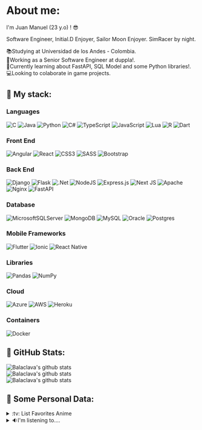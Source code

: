 # About me:
I'm Juan Manuel (23 y.o) ! :sunglasses:

Software Engineer, Initial.D Enjoyer, Sailor Moon Enjoyer. SimRacer by night.

📚Studying at Universidad de los Andes - Colombia.<br>
🏢Working as a Senior Software Engineer at duppla!.<br>
🌱Currently learning about FastAPI, SQL Model and some Python libraries!.<br>
💻Looking to colaborate in game projects.<br>

## :page_with_curl: My stack:
### Languages
![C](https://img.shields.io/badge/c-%2300599C.svg?style=for-the-badge&logo=c&logoColor=white)
![Java](https://img.shields.io/badge/java-%23ED8B00.svg?style=for-the-badge&logo=java&logoColor=white)
![Python](https://img.shields.io/badge/python-3670A0?style=for-the-badge&logo=python&logoColor=ffdd54)
![C#](https://img.shields.io/badge/c%23-%23239120.svg?style=for-the-badge&logo=c-sharp&logoColor=white)
![TypeScript](https://img.shields.io/badge/typescript-%23007ACC.svg?style=for-the-badge&logo=typescript&logoColor=white)
![JavaScript](https://img.shields.io/badge/javascript-%23323330.svg?style=for-the-badge&logo=javascript&logoColor=%23F7DF1E)
![Lua](https://img.shields.io/badge/lua-%232C2D72.svg?style=for-the-badge&logo=lua&logoColor=white)
![R](https://img.shields.io/badge/r-%23276DC3.svg?style=for-the-badge&logo=r&logoColor=white)
![Dart](https://img.shields.io/badge/dart-%230175C2.svg?style=for-the-badge&logo=dart&logoColor=white)
### Front End
![Angular](https://img.shields.io/badge/angular-%23DD0031.svg?style=for-the-badge&logo=angular&logoColor=white)
![React](https://img.shields.io/badge/react-%2320232a.svg?style=for-the-badge&logo=react&logoColor=%2361DAFB)
![CSS3](https://img.shields.io/badge/css3-%231572B6.svg?style=for-the-badge&logo=css3&logoColor=white)
![SASS](https://img.shields.io/badge/SASS-hotpink.svg?style=for-the-badge&logo=SASS&logoColor=white)
![Bootstrap](https://img.shields.io/badge/bootstrap-%23563D7C.svg?style=for-the-badge&logo=bootstrap&logoColor=white) 
### Back End
![Django](https://img.shields.io/badge/django-%23092E20.svg?style=for-the-badge&logo=django&logoColor=white)
![Flask](https://img.shields.io/badge/flask-%23000.svg?style=for-the-badge&logo=flask&logoColor=white)
![.Net](https://img.shields.io/badge/.NET-5C2D91?style=for-the-badge&logo=.net&logoColor=white)
![NodeJS](https://img.shields.io/badge/node.js-6DA55F?style=for-the-badge&logo=node.js&logoColor=white)
![Express.js](https://img.shields.io/badge/express.js-%23404d59.svg?style=for-the-badge&logo=express&logoColor=%2361DAFB)
![Next JS](https://img.shields.io/badge/Next-black?style=for-the-badge&logo=next.js&logoColor=white)
![Apache](https://img.shields.io/badge/apache-%23D42029.svg?style=for-the-badge&logo=apache&logoColor=white) 
![Nginx](https://img.shields.io/badge/nginx-%23009639.svg?style=for-the-badge&logo=nginx&logoColor=white) 
![FastAPI](https://img.shields.io/badge/FastAPI-005571?style=for-the-badge&logo=fastapi)
### Database
![MicrosoftSQLServer](https://img.shields.io/badge/Microsoft%20SQL%20Sever-CC2927?style=for-the-badge&logo=microsoft%20sql%20server&logoColor=white)
![MongoDB](https://img.shields.io/badge/MongoDB-%234ea94b.svg?style=for-the-badge&logo=mongodb&logoColor=white)
![MySQL](https://img.shields.io/badge/mysql-%2300f.svg?style=for-the-badge&logo=mysql&logoColor=white)
![Oracle](https://img.shields.io/badge/Oracle-F80000?style=for-the-badge&logo=oracle&logoColor=white)
![Postgres](https://img.shields.io/badge/postgres-%23316192.svg?style=for-the-badge&logo=postgresql&logoColor=white) 
### Mobile Frameworks
![Flutter](https://img.shields.io/badge/Flutter-%2302569B.svg?style=for-the-badge&logo=Flutter&logoColor=white)
![Ionic](https://img.shields.io/badge/Ionic-%233880FF.svg?style=for-the-badge&logo=Ionic&logoColor=white)
![React Native](https://img.shields.io/badge/react_native-%2320232a.svg?style=for-the-badge&logo=react&logoColor=%2361DAFB)
### Libraries
![Pandas](https://img.shields.io/badge/pandas-%23150458.svg?style=for-the-badge&logo=pandas&logoColor=white)
![NumPy](https://img.shields.io/badge/numpy-%23013243.svg?style=for-the-badge&logo=numpy&logoColor=white)
### Cloud
![Azure](https://img.shields.io/badge/azure-%230072C6.svg?style=for-the-badge&logo=azure-devops&logoColor=white)
![AWS](https://img.shields.io/badge/AWS-%23FF9900.svg?style=for-the-badge&logo=amazon-aws&logoColor=white)
![Heroku](https://img.shields.io/badge/heroku-%23430098.svg?style=for-the-badge&logo=heroku&logoColor=white)
### Containers
![Docker](https://img.shields.io/badge/docker-%230db7ed.svg?style=for-the-badge&logo=docker&logoColor=white)

## 🌠 GitHub Stats:

![Balaclava's github stats](https://github-readme-stats.vercel.app/api?username=BalaclavaAM&theme=dark&hide_border=true&include_all_commits=true&count_private=true)<br/>
![Balaclava's github stats](https://github-readme-streak-stats.herokuapp.com/?user=BalaclavaAM&theme=dark&hide_border=true)<br/>
![Balaclava's github stats](https://github-readme-stats.vercel.app/api/top-langs/?username=BalaclavaAM&theme=dark&hide_border=true&include_all_commits=true&count_private=true&layout=compact)

## 🙆 Some Personal Data:

<details>
<summary>:tv: List Favorites Anime</summary>
  
<!-- favorites_anime starts -->
* [Initial.D](https://anilist.co/anime/185)
* [Evangelion](https://anilist.co/anime/30)
* [Kaguya-Sama: Love is War](https://anilist.co/anime/112641)
* [Bokutachi wa Benkyou ga Dekinai!](https://anilist.co/anime/110229/Bokutachi-wa-Benkyou-ga-Dekinai/)
<!-- favorites_anime ends -->
</details>

<details>
<summary> 🔉I'm listening to....</summary>
<!-- spotify starts -->
  
![spotify-github-profile](https://spotify-github-profile.vercel.app/api/view?uid=ju4n_&cover_image=true&theme=default&show_offline=false&background_color=121212&interchange=false&bar_color=53b14f&bar_color_cover=false)


[![trophy](https://github-profile-trophy.vercel.app/?username=BalaclavaAM)](https://github.com/BalaclavaAM/github-profile-trophy)

<!-- spotify ends>
</details>

Feel free to contact me :yum:
<br><br>
[<img src="https://img.shields.io/badge/Email-jm.camachop1%40uniandes.edu.co-orange">](mailto:jm.camachop1@uniandes.edu.co)
[![Instagram](https://img.shields.io/badge/Instagram-%23E4405F.svg?logo=Instagram&logoColor=white)](https://instagram.com/BalaclavaAM) [![LinkedIn](https://img.shields.io/badge/LinkedIn-%230077B5.svg?logo=linkedin&logoColor=white)](https://linkedin.com/in/juan-manuel-camacho-pérez-247848224/)
